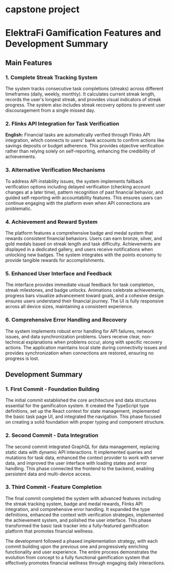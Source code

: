# capstone project
# ElektraFi Gamification Features and Development Summary

## Main Features 

### 1. Complete Streak Tracking System 


The system tracks consecutive task completions (streaks) across different timeframes (daily, weekly, monthly). It calculates current streak length, records the user's longest streak, and provides visual indicators of streak progress. The system also includes streak recovery options to prevent user discouragement from a single missed day.


### 2. Flinks API Integration for Task Verification 

**English:**
Financial tasks are automatically verified through Flinks API integration, which connects to users' bank accounts to confirm actions like savings deposits or budget adherence. This provides objective verification rather than relying solely on self-reporting, enhancing the credibility of achievements.



### 3. Alternative Verification Mechanisms 


To address API instability issues, the system implements fallback verification options including delayed verification (checking account changes at a later time), pattern recognition of past financial behavior, and guided self-reporting with accountability features. This ensures users can continue engaging with the platform even when API connections are problematic.


### 4. Achievement and Reward System 

The platform features a comprehensive badge and medal system that rewards consistent financial behaviors. Users can earn bronze, silver, and gold medals based on streak length and task difficulty. Achievements are displayed in a dedicated gallery, and users receive notifications when unlocking new badges. The system integrates with the points economy to provide tangible rewards for accomplishments.


### 5. Enhanced User Interface and Feedback 

The interface provides immediate visual feedback for task completion, streak milestones, and badge unlocks. Animations celebrate achievements, progress bars visualize advancement toward goals, and a cohesive design ensures users understand their financial journey. The UI is fully responsive across all device sizes, maintaining a consistent experience.


### 6. Comprehensive Error Handling and Recovery 

The system implements robust error handling for API failures, network issues, and data synchronization problems. Users receive clear, non-technical explanations when problems occur, along with specific recovery actions. The application maintains local state during connectivity issues and provides synchronization when connections are restored, ensuring no progress is lost.


## Development Summary 

### 1. First Commit - Foundation Building 


The initial commit established the core architecture and data structures essential for the gamification system. It created the TypeScript type definitions, set up the React context for state management, implemented the basic task page UI, and integrated the navigation. This phase focused on creating a solid foundation with proper typing and component structure.


### 2. Second Commit - Data Integration 
The second commit integrated GraphQL for data management, replacing static data with dynamic API interactions. It implemented queries and mutations for task data, enhanced the context provider to work with server data, and improved the user interface with loading states and error handling. This phase connected the frontend to the backend, enabling persistent data and multi-device access.


### 3. Third Commit - Feature Completion 

The final commit completed the system with advanced features including the streak tracking system, badge and medal rewards, Flinks API integration, and comprehensive error handling. It expanded the type definitions, enhanced the context with verification strategies, implemented the achievement system, and polished the user interface. This phase transformed the basic task tracker into a fully-featured gamification platform that promotes financial wellness.


The development followed a phased implementation strategy, with each commit building upon the previous one and progressively enriching functionality and user experience. The entire process demonstrates the evolution from concept to a fully functional gamification system that effectively promotes financial wellness through engaging daily interactions.

